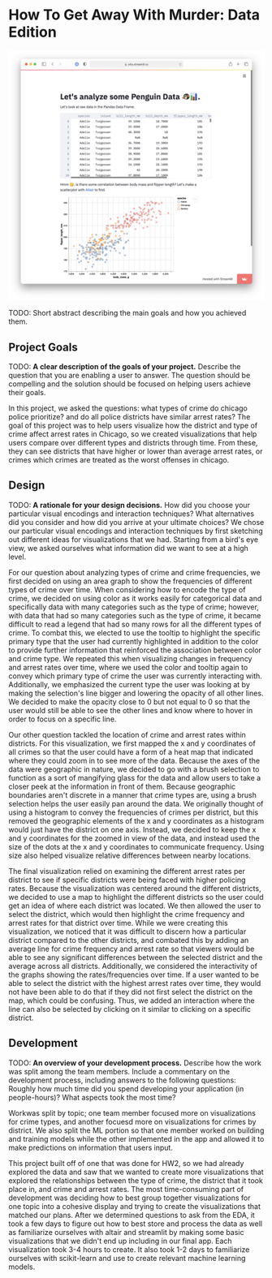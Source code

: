 # How To Get Away With Murder: Data Edition

![A screenshot of your application. Could be a GIF.](screenshot.png)

TODO: Short abstract describing the main goals and how you achieved them.

## Project Goals

TODO: **A clear description of the goals of your project.** Describe the question that you are enabling a user to answer. The question should be compelling and the solution should be focused on helping users achieve their goals. 

In this project, we asked the questions: what types of crime do chicago police prioritize? and do all police districts have similar arrest rates? The goal of this project was to help users visualize how the district and type of crime affect arrest rates in Chicago, so we created visualizations that help users compare over different types and districts through time. From these, they can see districts that have higher or lower than average arrest rates, or crimes which crimes are treated as the worst offenses in chicago.

## Design

TODO: **A rationale for your design decisions.** How did you choose your particular visual encodings and interaction techniques? What alternatives did you consider and how did you arrive at your ultimate choices?
We chose our particular visual encodings and interaction techniques by first sketching out different ideas for visualizations that we had. Starting from a bird's eye view, we asked ourselves what information did we want to see at a high level. 

For our question about analyzing types of crime and crime frequencies, we first decided on using an area graph to show the frequencies of different types of crime over time. 
When considering how to encode the type of crime, we decided on using color as it works easily for categorical data and specifically data with many categories such as the type of crime; however, with data that had so many categories such as the type of crime, it became difficult to read a legend that had so many rows for all the different types of crime.
To combat this, we elected to use the tooltip to highlight the specific primary type that the user had currently highlighted in addition to the color to provide further information that reinforced the association between color and crime type.
We repeated this when visualizing changes in frequency and arrest rates over time, where we used the color and tooltip again to convey which primary type of crime the user was currently interacting with. Additionally, we emphasized the current type the user was looking at by making the selection's line bigger and lowering the opacity of all other lines.
We decided to make the opacity close to 0 but not equal to 0 so that the user would still be able to see the other lines and know where to hover in order to focus on a specific line.

Our other question tackled the location of crime and arrest rates within districts. For this visualization, we first mapped the x and y coordinates of all crimes so that the user could have a form of a heat map that indicated where they could zoom in to see more of the data.
Because the axes of the data were geographic in nature, we decided to go with a brush selection to function as a sort of mangifying glass for the data and allow users to take a closer peek at the information in front of them. Because geographic boundaries aren't discrete in a manner that crime types are, using a brush selection helps the user easily pan around the data.
We originally thought of using a histogram to convey the frequencies of crimes per district, but this removed the geographic elements of the x and y coordinates as a histogram would just have the district on one axis. Instead, we decided to keep the x and y coordinates for the zoomed in view of the data, and instead used the size of the dots at the x and y coordinates to communicate frequency.
Using size also helped visualize relative differences between nearby locations. 

The final visualization relied on examining the different arrest rates per district to see if specific districts were being faced with higher policing rates. Because the visualization was centered around the different districts, we decided to use a map to highlight the different districts so the user could get an idea of where each district was located.
We then allowed the user to select the district, which would then highlight the crime frequency and arrest rates for that district over time. While we were creating this visualization, we noticed that it was difficult to discern how a particular district compared to the other districts, and combated this by adding an average line for crime frequency and arrest rate so that viewers would be able to see any significant differences between the selected district and the average across all districts.
Additionally, we considered the interactivity of the graphs showing the rates/frequencies over time. If a user wanted to be able to select the district with the highest arrest rates over time, they would not have been able to do that if they did not first select the district on the map, which could be confusing. Thus, we added an interaction where the line can also be selected by clicking on it similar to clicking on a specific district.

## Development

TODO: **An overview of your development process.** Describe how the work was split among the team members. Include a commentary on the development process, including answers to the following questions: Roughly how much time did you spend developing your application (in people-hours)? What aspects took the most time?


Workwas split by topic; one team member focused more on visualizations for crime types, and another focuesd more on visualizations for crimes by district. We also split the ML portion so that one member worked on building and training models while the other implemented in the app and allowed it to make predictions on information that users input.

 This project built off of one that was done for HW2, so we had already explored the data and saw that we wanted to create more visualizations that explored the relationships between the type of crime, the district that it took place in, and crime and arrest rates. The most time-consuming part of development was deciding how to best group together visualizations for one topic into a cohesive display and trying to create the visualizations that matched our plans. After we determined questions to ask from the EDA, it took a few days to figure out how to best store and process the data as well as familiarize ourselves with altair and streamlit by making some basic visualizations that we didn't end up including in our final app. Each visualization took 3-4 hours to create. It also took 1-2 days to familiarize ourselves with scikit-learn and use to create relevant machine learning models.

